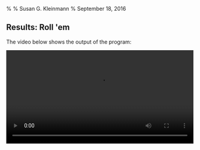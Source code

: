 %
% Susan G. Kleinmann
% September 18, 2016

## Results:  Roll 'em ##

The video below shows the output of the program:

<video width="500" controls>
<source src="images/VID_20160911_174338969.mp4" type="video/mp4"></video>

